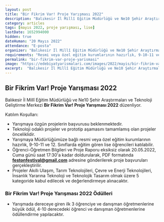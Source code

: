 ```yaml
---
layout: post
title: "Bir Fikrim Var! Proje Yarışması 2022"
description: "Balıkesir İl Millî Eğitim Müdürlüğü ve Ne10 Şehir Araştırmaları ve Teknoloji Geliştirme Merkezi 'Bir Fikrim Var! Proje Yarışması 2022' düzenliyor."
category: articles
tags: [mayıs 2022, proje yarışması, lise]
lastDate: 1652994000
hidden: true
dateHuman: "20 Mayıs 2022"
attendance: "E-posta"
organizer: "Balıkesir İl Millî Eğitim Müdürlüğü ve Ne10 Şehir Araştırmaları ve Teknoloji Geliştirme Merkezi"
requirements: "Resmi veya özel eğitim kurumlarının hazırlık, 9-10-11 ve 12.sınıf öğrencileri katılabilir."
permalink: "bir-fikrim-var-proje-yarismasi"
image: "https://edebiyatyarismalari.com/images/2022/mayis/bir-fikrim-var-proje-yarismasi.jpg"
excerpt:  "Balıkesir İl Millî Eğitim Müdürlüğü ve Ne10 Şehir Araştırmaları ve Teknoloji Geliştirme Merkezi <strong> Bir Fikrim Var! Proje Yarışması 2022 </strong> düzenliyor."
---
```


## Bir Fikrim Var! Proje Yarışması 2022
Balıkesir İl Millî Eğitim Müdürlüğü ve Ne10 Şehir Araştırmaları ve Teknoloji Geliştirme Merkezi **Bir Fikrim Var! Proje Yarışması 2022** düzenliyor.

Katılım Koşulları:
- Yarışmaya özgün projelerin başvurusu beklenmektedir.
- Teknoloji odaklı projeler ve prototip aşamasını tamamlamış olan projeler önceliklidir.
- Yarışmaya Müdürlüğümüze bağlı resmi veya özel eğitim kurumlarının hazırlık, 9-10-11 ve 12. Sınıflarda eğitim gören lise öğrencileri katılabilir.
- Öğrenci-Öğretmen Bilgileri ve Proje Raporu eksiksiz olarak 20.05.2022, Cuma günü saat 17:30'a kadar doldurularak, PDF formatında **festonfestival@gmail.com** adresine gönderilerek proje başvuruları gerçekleştirilir.
- Projeler Akıllı Ulaşım, Tarım Teknolojileri, Çevre ve Enerji Teknolojileri, İnsanlık Yararına Teknoloji
ve Teknolojik Tasarım olmak üzere 5 kategoride kabul edilecek ve değerlendirmeye alınacaktır.


### Bir Fikrim Var! Proje Yarışması 2022 Ödülleri
- Yarışmada dereceye giren ilk 3 öğrenciye ve danışman öğretmenlerine büyük ödül, 4-10 derecedeki öğrenci ve danışman öğretmenlerine ödüllendirme yapılacaktır.
